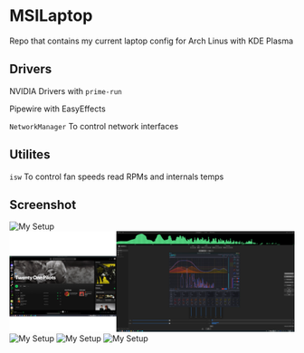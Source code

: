 # MSILaptop
Repo that contains my current laptop config for Arch Linus with KDE Plasma 



## Drivers
NVIDIA Drivers with `prime-run`

Pipewire with EasyEffects

`NetworkManager` To control network interfaces

## Utilites
`isw` To control fan speeds read RPMs and internals temps


## Screenshot
![My Setup ](https://raw.githubusercontent.com/Stalkero/msi-laptop-reworked/main/Screenshots/Screenshot_main.png)
![My Setup ](https://raw.githubusercontent.com/Stalkero/msi-laptop-reworked/main/Screenshots/Screenshot_1.png)
![My Setup ](https://raw.githubusercontent.com/Stalkero/msi-laptop-reworked/main/Screenshots/Screenshot_2.png)
![My Setup ](https://raw.githubusercontent.com/Stalkero/msi-laptop-reworked/main/Screenshots/Screenshot_3.png)
![My Setup ](https://raw.githubusercontent.com/Stalkero/msi-laptop-reworked/main/Screenshots/Screenshot_4.png)
